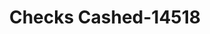 ---
f_zip-code: 48506
f_state-code: MI
title: Checks Cashed-14518
f_phone: 810-422-2274
f_city-only: Flint
f_address: 1205 North Dort Highway Flint
f_location-unique-id: '14518'
slug: checks-cashed-14518
updated-on: '2024-05-30T13:46:58.046Z'
created-on: '2024-05-30T13:36:59.803Z'
published-on: '2024-05-30T13:54:32.469Z'
f_city-state: cms/city/flint-mi.md
f_company: cms/company/checks-cashed.md
f_state: cms/state/michigan.md
layout: '[payday-loan].html'
tags: payday-loan
---